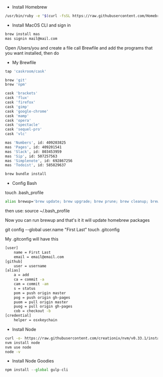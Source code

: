 * Install Homebrew
```bash
/usr/bin/ruby -e "$(curl -fsSL https://raw.githubusercontent.com/Homebrew/install/master/install)"
```
* Install MacOS CLI and sign in

```bash
brew install mas
mas signin mail@mail.com
```
Open /Users/you
and create a file call Brewfile
and add the programs that you want installed, then do 

* My Brewfile
```bash
tap 'caskroom/cask'

brew 'git'
brew 'npm'

cask 'brackets'
cask 'flux'
cask 'firefox'
cask 'gimp'
cask 'google-chrome'
cask 'mamp'
cask 'opera'
cask 'spectacle'
cask 'sequel-pro'
cask 'vlc'

mas 'Numbers', id: 409203825
mas 'Pages', id: 409201541
mas 'Slack', id: 803453959
mas 'Sip', id: 507257563 
mas 'Simplenote', id: 692867256 
mas 'Todoist', id: 585829637
```

```bash
brew bundle install
```

* Config Bash

touch .bash_profile

```bash
alias brewup='brew update; brew upgrade; brew prune; brew cleanup; brew doctor'
```

then use:
source ~/.bash_profile

Now you can run brewup and that's it it will update homebrew packages

git config --global user.name "First Last"
touch .gitconfig

My .gitconfig will have this 

```bash
[user]
    name = First Last
    email = email@email.com
[github]
    user = username
[alias]
    a = add
    ca = commit -a
    cam = commit -am
    s = status
    pom = push origin master
    pog = push origin gh-pages
    puom = pull origin master
    puog = pull origin gh-pages
    cob = checkout -b
[credential]
    helper = osxkeychain
```

* Install Node

```bash
curl -o- https://raw.githubusercontent.com/creationix/nvm/v0.33.1/install.sh | bash
nvm install node
nvm use node
node -v
```

* Install Node Goodies

```js
npm install --global gulp-cli
```
